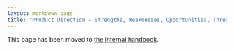 ```yaml
---
layout: markdown_page
title: "Product Direction - Strengths, Weaknesses, Opportunities, Threats"
---
```


This page has been moved to [the internal handbook](https://internal.gitlab.com/handbook/company/swot-and-positioning/).
